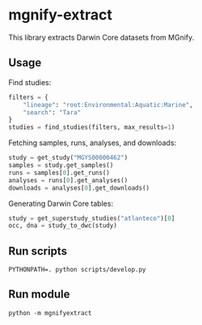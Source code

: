 # mgnify-extract

This library extracts Darwin Core datasets from MGnify.

## Usage

Find studies:

```python
filters = {
    "lineage": "root:Environmental:Aquatic:Marine",
    "search": "Tara"
}
studies = find_studies(filters, max_results=1)
```

Fetching samples, runs, analyses, and downloads:

```python
study = get_study("MGYS00000462")
samples = study.get_samples()
runs = samples[0].get_runs()
analyses = runs[0].get_analyses()
downloads = analyses[0].get_downloads()
```

Generating Darwin Core tables:

```python
study = get_superstudy_studies("atlanteco")[0]
occ, dna = study_to_dwc(study)
```

## Run scripts

```
PYTHONPATH=. python scripts/develop.py
```

## Run module

```
python -m mgnifyextract
```
